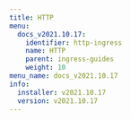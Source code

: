 ```yaml
---
title: HTTP
menu:
  docs_v2021.10.17:
    identifier: http-ingress
    name: HTTP
    parent: ingress-guides
    weight: 10
menu_name: docs_v2021.10.17
info:
  installer: v2021.10.17
  version: v2021.10.17
---
```


